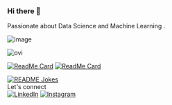 ### Hi there 👋 
Passionate about Data Science and Machine Learning .


![image](https://github.com/vaibhavkushwahaa/vaibhavkushwahaa/assets/114812772/0c199d18-b82f-49af-9b9e-2279225bbb35)



<img src="https://github-readme-stats.vercel.app/api/top-langs?username=vaibhavkushwahaa&show_icons=true&locale=en&layout=compact&theme=chartreuse-dark" alt="ovi" />

[![ReadMe Card](https://github-readme-stats.vercel.app/api/pin/?username=vaibhavkushwahaa&repo=CODSOFT)](https://github.com/vaibhavkushwaha/CODSOFT)
[![ReadMe Card](https://github-readme-stats.vercel.app/api/pin/?username=vaibhavkushwahaa&repo=pwds)]((https://github.com/vaibhavkushwahaa/pwds))




<a href="https://readme-jokes.vercel.app"><img align="center" src="https://readme-jokes.vercel.app/api" alt="README Jokes"></a> <br>
Let's connect<br>
<a href="https://www.linkedin.com/in/vaibhav-kushwahaa/" target="_blank"><img src="https://img.shields.io/badge/LinkedIn-%230077B5.svg?&style=flat-square&logo=linkedin&logoColor=white" alt="LinkedIn"></a>
<a href="https://www.instagram.com/vaibhav.devs/" target="_blank"><img src="https://img.shields.io/badge/Instagram-%23E4405F.svg?&style=flat-square&logo=instagram&logoColor=white" alt="Instagram"></a>
